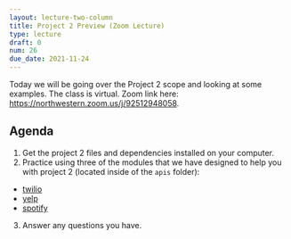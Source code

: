 ```yaml
---
layout: lecture-two-column
title: Project 2 Preview (Zoom Lecture)
type: lecture
draft: 0
num: 26
due_date: 2021-11-24
---
```


Today we will be going over the Project 2 scope and looking at some examples. The class is virtual. Zoom link here: <a href="https://northwestern.zoom.us/j/92512948058" target="_blank">https://northwestern.zoom.us/j/92512948058</a>.

## Agenda
1. Get the project 2 files and dependencies installed on your computer.
2. Practice using three of the modules that we have designed to help you with project 2 (located inside of the `apis` folder):
  * <a href="/fall2021/course-files/projects/project02/docs/twilio.html" target="_blank">twilio</a>
  * <a href="/fall2021/course-files/projects/project02/docs/yelp.html" target="_blank">yelp</a>
  * <a href="/fall2021/course-files/projects/project02/docs/spotify.html" target="_blank">spotify</a>
3. Answer any questions you have.
